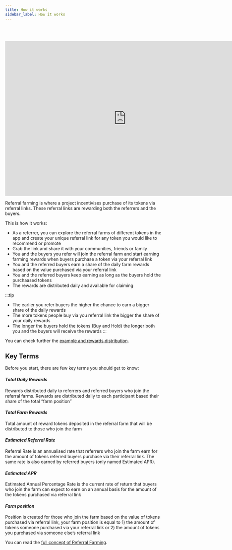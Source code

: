 ```yaml
---
title: How it works
sidebar_label: How it works
---
```

<br/><br/>
<div class="videowrapper">
<iframe width="780" height="500" src="https://www.youtube.com/embed/AECkUgysPpY" title="YouTube video player" frameBorder="0" allow="accelerometer; autoplay; clipboard-write; encrypted-media; gyroscope; picture-in-picture" allowFullScreen></iframe>
</div>


Referral farming is where a project incentivises purchase of its tokens via referral links. These referral links are rewarding both the referrers and the buyers. 

This is how it works: 

- As a referrer, you can explore the referral farms of different tokens in the app and create your unique referral link for any token you would like to recommend or promote  
- Grab the link and share it with your communities, friends or family 
- You and the buyers you refer will join the referral farm and start earning farming rewards when buyers purchase a token via your referral link
- You and the referred buyers earn a share of the daily farm rewards based on the value purchased via your referral link
- You and the referred buyers keep earning as long as the buyers hold the purchaased tokens
- The rewards are distributed daily and available for claiming 

:::tip
- The earlier you refer buyers the higher the chance to earn a bigger share of the daily rewards
- The more tokens people buy via you referral link the bigger the share of your daily rewards
- The longer the buyers hold the tokens (Buy and Hold) the longer both you and the buyers will receive the rewards
:::

You can check further the [example and rewards distribution](/guides/referral-farming/rewards#example).

## Key Terms

Before you start, there are few key terms you should get to know: 

#### _Total Daily Rewards_
Rewards distributed daily to referrers and referred buyers who join the referral farms. Rewards are distributed daily to each participant based their share of the total “farm position” 

#### _Total Farm Rewards_
Total amount of reward tokens deposited in the referral farm that will be distributed to those who join the farm

#### _Estimated Referral Rate_ 
Referral Rate is an annualised rate that referrers who join the farm earn for the amount of tokens referred buyers purchase via their referral link. The same rate is also earned by referred buyers (only named Estimated APR).

#### _Estimated APR_ 
Estimated Annual Percentage Rate is the current rate of return that buyers who join the farm can expect to earn on an annual basis for the amount of the tokens purchased via referral link 

#### _Farm position_ 
Position is created for those who join the farm based on the value of tokens purchased via referral link, your farm position is equal to 1) the amount of tokens someone purchased via your referral link or 2) the amount of tokens you purchased via someone else’s referral link

You can read the [full concept of Referral Farming](/about/referral-farming).
